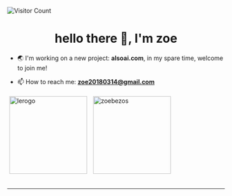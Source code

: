 ![Visitor Count](https://profile-counter.glitch.me/Christmas/count.svg)

<h1 align="center">hello there 👋, I'm zoe</h1>

- 🌏 I'm working on a new project: **alsoai.com**, in my spare time, welcome to join me!

- 📫 How to reach me:  **zoe20180314@gmail.com** 

<a href="https://github.com/zoebezos">
<img align="center" src="https://github-readme-stats.vercel.app/api?username=zoebezos&show_icons=true&locale=en" alt="lerogo" height="180" style="margin: 5px; margin-bottom: 20px;" /></a>
<a href="https://github.com/zoebezos">
<img align="center" src="https://github-readme-stats.vercel.app/api/top-langs/?username=zoebezos&layout=compact&langs_count=20&locale=en" alt="zoebezos" height="180"  style="margin: 5px; margin-bottom: 20px;"/>
</a>

---
